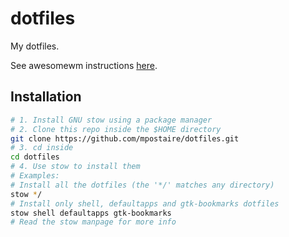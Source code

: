 # dotfiles

My dotfiles.

See awesomewm instructions [here](awesome/.config/awesome/README.md).

## Installation

```bash
# 1. Install GNU stow using a package manager
# 2. Clone this repo inside the $HOME directory
git clone https://github.com/mpostaire/dotfiles.git
# 3. cd inside
cd dotfiles
# 4. Use stow to install them
# Examples:
# Install all the dotfiles (the '*/' matches any directory)
stow */
# Install only shell, defaultapps and gtk-bookmarks dotfiles
stow shell defaultapps gtk-bookmarks
# Read the stow manpage for more info
```
